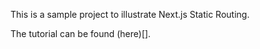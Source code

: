 This is a sample project to illustrate Next.js Static Routing.

The tutorial can be found (here)[]. 
